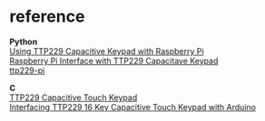 # reference

**Python**  
[Using TTP229 Capacitive Keypad with Raspberry Pi](https://www.youtube.com/watch?v=AMnMUnouQ9I)  
[Raspberry Pi Interface with TTP229 Capacitave Keypad](http://denethor.wlu.ca/raspberry_pi/rpi_TTP229_keypad.shtml)  
[ttp229-pi](https://github.com/083chandan/ttp229-pi/blob/master/TTP229.py)  

**C**  
[TTP229 Capacitive Touch Keypad](https://www.robotics.org.za/TTP229-MOD)  
[Interfacing TTP229 16 Key Capacitive Touch Keypad with Arduino](https://electropeak.com/learn/interfacing-16-channel-ttp229-capacitive-touch-16-key-keypad-with-arduino/)  
